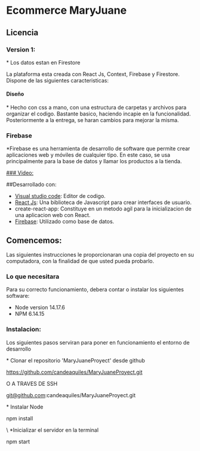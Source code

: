 # Ecommerce MaryJuane

## Licencia

### Version 1:

\* Los datos estan en Firestore

La plataforma esta creada con React Js, Context, Firebase y Firestore. Dispone de las siguientes caracteristicas:

#### Diseño
\* Hecho con css a mano, con una estructura de carpetas y archivos para organizar el codigo. Bastante basico, haciendo incapie en la funcionalidad. Posteriormente a la entrega, se haran cambios para mejorar la misma.

### Firebase
\*Firebase es una herramienta de desarrollo de software que permite crear aplicaciones web y móviles de cualquier tipo. En este caso, se usa principalmente para la base de datos y llamar los productos a la tienda.

[### Video:
](https://drive.google.com/drive/folders/1XI-UQQ6imGnuGeSzJ9v2q8y_b88zWnM8?usp=sharing)

##Desarrollado con:

- [Visual studio code](https://code.visualstudio.com/): Editor de codigo.
- [React Js](https://reactjs.org/): Una biblioteca de Javascript para crear interfaces de usuario.
- create-react-app: Constituye en un metodo agil para la inicializacion de una aplicacion web con React.
- [Firebase](https://firebase.google.com/): Utilizado como base de datos.

## Comencemos:

Las siguientes instrucciones le proporcionaran una copia del proyecto en su computadora, con la finalidad de que usted pueda probarlo.

### Lo que necesitara
Para su correcto funcionamiento, debera contar o instalar los siguientes software:
* Node version 14.17.6
* NPM 6.14.15

### Instalacion:
Los siguientes pasos serviran para poner en funcionamiento el entorno de desarrollo

\* Clonar el repositorio 'MaryJuaneProyect' desde github

https://github.com/candeaquiles/MaryJuaneProyect.git

O A TRAVES DE SSH

git@github.com:candeaquiles/MaryJuaneProyect.git

\* Instalar Node

npm install

\ *Inicializar el servidor en la terminal

npm start
